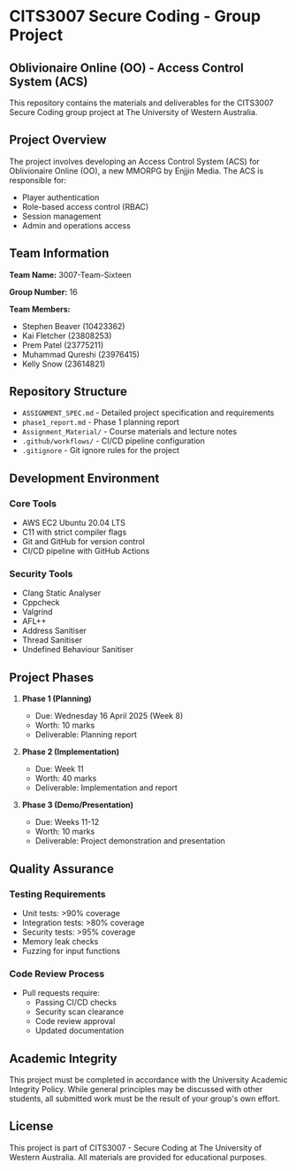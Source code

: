 # CITS3007 Secure Coding - Group Project
## Oblivionaire Online (OO) - Access Control System (ACS)

This repository contains the materials and deliverables for the CITS3007 Secure Coding group project at The University of Western Australia.

## Project Overview

The project involves developing an Access Control System (ACS) for Oblivionaire Online (OO), a new MMORPG by Enjjin Media. The ACS is responsible for:
- Player authentication
- Role-based access control (RBAC)
- Session management
- Admin and operations access

## Team Information

**Team Name:** 3007-Team-Sixteen

**Group Number:** 16

**Team Members:**
- Stephen Beaver (10423362)
- Kai Fletcher (23808253)
- Prem Patel (23775211)
- Muhammad Qureshi (23976415)
- Kelly Snow (23614821)

## Repository Structure

- `ASSIGNMENT_SPEC.md` - Detailed project specification and requirements
- `phase1_report.md` - Phase 1 planning report
- `Assignment_Material/` - Course materials and lecture notes
- `.github/workflows/` - CI/CD pipeline configuration
- `.gitignore` - Git ignore rules for the project

## Development Environment

### Core Tools
- AWS EC2 Ubuntu 20.04 LTS
- C11 with strict compiler flags
- Git and GitHub for version control
- CI/CD pipeline with GitHub Actions

### Security Tools
- Clang Static Analyser
- Cppcheck
- Valgrind
- AFL++
- Address Sanitiser
- Thread Sanitiser
- Undefined Behaviour Sanitiser

## Project Phases

1. **Phase 1 (Planning)**
   - Due: Wednesday 16 April 2025 (Week 8)
   - Worth: 10 marks
   - Deliverable: Planning report

2. **Phase 2 (Implementation)**
   - Due: Week 11
   - Worth: 40 marks
   - Deliverable: Implementation and report

3. **Phase 3 (Demo/Presentation)**
   - Due: Weeks 11-12
   - Worth: 10 marks
   - Deliverable: Project demonstration and presentation

## Quality Assurance

### Testing Requirements
- Unit tests: >90% coverage
- Integration tests: >80% coverage
- Security tests: >95% coverage
- Memory leak checks
- Fuzzing for input functions

### Code Review Process
- Pull requests require:
  - Passing CI/CD checks
  - Security scan clearance
  - Code review approval
  - Updated documentation

## Academic Integrity

This project must be completed in accordance with the University Academic Integrity Policy. While general principles may be discussed with other students, all submitted work must be the result of your group's own effort.

## License

This project is part of CITS3007 - Secure Coding at The University of Western Australia. All materials are provided for educational purposes.
